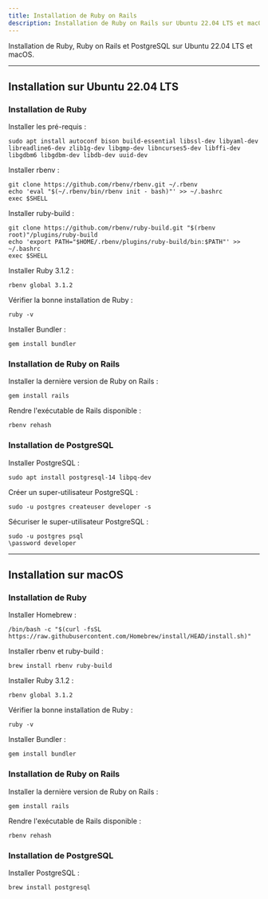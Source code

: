 ```yaml
---
title: Installation de Ruby on Rails
description: Installation de Ruby on Rails sur Ubuntu 22.04 LTS et macOS.
---
```


Installation de Ruby, Ruby on Rails et PostgreSQL sur Ubuntu 22.04 LTS et macOS.

---

## Installation sur Ubuntu 22.04 LTS

### Installation de Ruby

Installer les pré-requis :

```shell
sudo apt install autoconf bison build-essential libssl-dev libyaml-dev libreadline6-dev zlib1g-dev libgmp-dev libncurses5-dev libffi-dev libgdbm6 libgdbm-dev libdb-dev uuid-dev
```

Installer rbenv :

```shell
git clone https://github.com/rbenv/rbenv.git ~/.rbenv
echo 'eval "$(~/.rbenv/bin/rbenv init - bash)"' >> ~/.bashrc
exec $SHELL
```

Installer ruby-build :

```shell
git clone https://github.com/rbenv/ruby-build.git "$(rbenv root)"/plugins/ruby-build
echo 'export PATH="$HOME/.rbenv/plugins/ruby-build/bin:$PATH"' >> ~/.bashrc
exec $SHELL
```

Installer Ruby 3.1.2 :

```shell
rbenv global 3.1.2
```

Vérifier la bonne installation de Ruby :

```shell
ruby -v
```

Installer Bundler :

```shell
gem install bundler
```

### Installation de Ruby on Rails

Installer la dernière version de Ruby on Rails :

```shell
gem install rails
```

Rendre l'exécutable de Rails disponible :

```shell
rbenv rehash
```

### Installation de PostgreSQL

Installer PostgreSQL :

```shell
sudo apt install postgresql-14 libpq-dev
```

Créer un super-utilisateur PostgreSQL :

```shell
sudo -u postgres createuser developer -s
```

Sécuriser le super-utilisateur PostgreSQL :

```shell
sudo -u postgres psql
\password developer
```

---

## Installation sur macOS

### Installation de Ruby

Installer Homebrew :

```shell
/bin/bash -c "$(curl -fsSL https://raw.githubusercontent.com/Homebrew/install/HEAD/install.sh)"
```

Installer rbenv et ruby-build :

```shell
brew install rbenv ruby-build
```

Installer Ruby 3.1.2 :

```shell
rbenv global 3.1.2
```

Vérifier la bonne installation de Ruby :

```shell
ruby -v
```

Installer Bundler :

```shell
gem install bundler
```

### Installation de Ruby on Rails

Installer la dernière version de Ruby on Rails :

```shell
gem install rails
```

Rendre l'exécutable de Rails disponible :

```shell
rbenv rehash
```

### Installation de PostgreSQL

Installer PostgreSQL :

```shell
brew install postgresql
```

